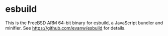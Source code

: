 # esbuild

This is the FreeBSD ARM 64-bit binary for esbuild, a JavaScript bundler and minifier. See https://github.com/evanw/esbuild for details.
